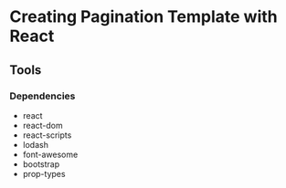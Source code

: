 # Creating Pagination Template with React



## Tools

### Dependencies
- react
- react-dom
- react-scripts
- lodash
- font-awesome
- bootstrap
- prop-types
